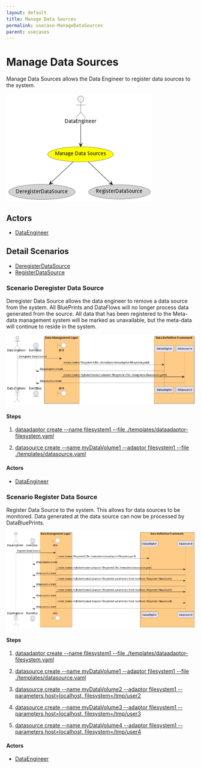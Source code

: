 ```yaml
---
layout: default
title: Manage Data Sources
permalink: usecase-ManageDataSources
parent: usecases
---
```

# Manage Data Sources

Manage Data Sources allows the Data Engineer to register data sources to the system.

![Activities Diagram](./Activities.png)

## Actors

* [DataEngineer](actor-dataengineer)











## Detail Scenarios

* [DeregisterDataSource](#scenario-DeregisterDataSource)
* [RegisterDataSource](#scenario-RegisterDataSource)



### Scenario Deregister Data Source

Deregister Data Source allows the data engineer to remove a data source from the system. All BluePrints and DataFlows will no longer process data generated from the source. All data that has been registered to the Meta-data management system will be marked as unavailable, but the meta-data will continue to reside in the system.

![Scenario DeregisterDataSource](./DeregisterDataSource.png)

#### Steps

1. [dataadaptor create --name filesystem1 --file ./templates/dataadaptor-filesystem.yaml](#action-dataadaptor-create)

1. [datasource create --name myDataVolume1 --adaptor filesystem1 --file ./templates/datasource.yaml](#action-datasource-create)


#### Actors

* [DataEngineer](actor-dataengineer)



### Scenario Register Data Source

Register Data Source to the system. This allows for data sources to be monitored. Data generated at the data source can now be processed by DataBluePrints.

![Scenario RegisterDataSource](./RegisterDataSource.png)

#### Steps

1. [dataadaptor create --name filesystem1 --file ./templates/dataadaptor-filesystem.yaml](#action-dataadaptor-create)

1. [datasource create --name myDataVolume1 --adaptor filesystem1 --file ./templates/datasource.yaml](#action-datasource-create)

1. [datasource create --name myDataVolume2 --adaptor filesystem1 --parameters host=localhost, filesystem=/tmp/user2](#action-datasource-create)

1. [datasource create --name myDataVolume3 --adaptor filesystem1 --parameters host=localhost, filesystem=/tmp/user3](#action-datasource-create)

1. [datasource create --name myDataVolume4 --adaptor filesystem1 --parameters host=localhost, filesystem=/tmp/user4](#action-datasource-create)


#### Actors

* [DataEngineer](actor-dataengineer)





